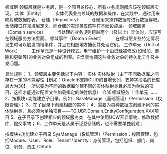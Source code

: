﻿领域层
	领域层就是业务层，是一个项目的核心，所有业务规则都应该在领域层实现。
	实体（Entity）
　　	实体代表业务领域的数据和操作，在实践中，通过用来映射成数据库表。
	仓储（Repository）
　　	仓储用来操作数据库进行数据存取。仓储接口在领域层定义，而仓储的实现类应该写在基础设施层。
	领域服务（Domain service）
　　	当处理的业务规则跨越两个（及以上）实体时，应该写在领域服务方法里面。
	领域事件（Domain Event）
　　	在领域层某些特定情况发生时可以触发领域事件，并且在相应地方捕获并处理它们。
	工作单元（Unit of Work）
　　	工作单元是一种设计模式，用于维护一个由已经被修改(如增加、删除和更新等)的业务对象组成的列表。它负责协调这些业务对象的持久化工作及并发问题。


具体规则：
1、领域层主要包括以下内容：
	实体
	实体映射（由于不同数据库之间存在一定的不兼容性【例如：Oracle不支持GUID的自增长列、支持字段名的长度最大为30】，
				所以要为不同的数据库创建不同的实体映射类且必须为单独的项目，这样才能通过配置文件加载指定的映射信息）
	仓储
	领域服务
	工作单元
	......
2、按模块+功能建立子目录，例如：BaseManage（基础管理）\Permission（权限管理）；
3、在子目录下创建相应的实体；
4、需要为每种数据库创建不同的实体映射类，且必须为单独项目——TG.UBP.Domain.EntityConfiguration.XXX项目
5、在子目录下创建相应的领域服务类，在其中使用UOW开启事物、修改数据库、提交事物；
6、工作单元是从属于泛型仓储的，也不需要单独创建；


按模块+功能建立子目录
	SysManage（系统管理）\Permission：权限管理，包括Module、User、Role、Tenant
						  \Identity：身份管理，包括组织、部门、岗位、职务、员工
						  \OAuth
